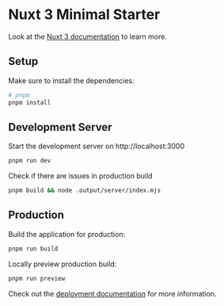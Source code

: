 # Nuxt 3 Minimal Starter

Look at the [Nuxt 3 documentation](https://nuxt.com/docs/getting-started/introduction) to learn more.

## Setup

Make sure to install the dependencies:

```bash
# pnpm
pnpm install
```

## Development Server

Start the development server on http://localhost:3000

```bash
pnpm run dev
```

Check if there are issues in production build

```bash
pnpm build && node .output/server/index.mjs
```

## Production

Build the application for production:

```bash
pnpm run build
```

Locally preview production build:

```bash
pnpm run preview
```

Check out the [deployment documentation](https://nuxt.com/docs/getting-started/deployment) for more information.

